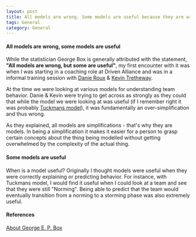 ```yaml
---
layout: post
title: All models are wrong. Some models are useful because they are wrong!
tags: General
category: General
---
```


#### All models are wrong, some models are useful ####

While the statistician George Box is generally attributed with the statement, **"All models are wrong, but some are useful"**, my first encounter with it was when I was starting in a coaching role at Driven Alliance and was in a informal training session with [Danie Roux](https://twitter.com/danieroux) & [Kevin Tretheway](https://twitter.com/KevinTrethewey). 

At the time we were looking at various models for understanding team behavior. Danie & Kevin were trying to get across as strongly as they could that while the model we were looking at was useful (if I remember right it was probably [Tuckmans model](http://blog.markpearl.co.za/Tuckmans-Model)), it was fundamentally an over-simplification and thus wrong. 

As they explained, all models are simplifications - that's why they are models. In being a simplification it makes it easier for a person to grasp certain concepts about the thing being modelled without getting overwhelmed by the complexity of the actual thing.

#### Some models are useful ####

When is a model useful? Originally I thought models were useful when they were correctly explaining or predicting behavior. For instance, with Tuckmans model, I would find it useful when I could look at a team and see that they were still "Norming". Being able to predict that the team would eventually transition from a norming to a storming phase was also extremely useful.



#### References ####

[About George E. P. Box](https://en.wikipedia.org/wiki/George_E._P._Box)  
